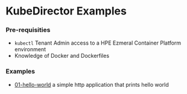 # KubeDirector Examples

### Pre-requisities

 - `kubectl` Tenant Admin access to a HPE Ezmeral Container Platform environment
 - Knowledge of Docker and Dockerfiles

### Examples

 - [01-hello-world](./01-hello-world) a simple http application that prints hello world
